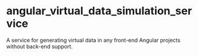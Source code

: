 # angular_virtual_data_simulation_service
A service for generating virtual data in any front-end Angular projects without back-end support.
